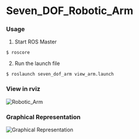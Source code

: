 # Seven_DOF_Robotic_Arm

### Usage
1. Start ROS Master
```
$ roscore
```

2. Run the launch file
```
$ roslaunch seven_dof_arm view_arm.launch
````
### View in rviz
![Robotic_Arm](images/seven_dof_robotic_arm.png)

### Graphical Representation
![Graphical Representation](images/graphical_representation.jpg)
